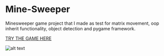 # Mine-Sweeper

Minesweeper game project that I made as test for matrix movement, oop inherit functionality, object detection and pygame framework. 

[TRY THE GAME HERE](https://replit.com/@testScriptCeo/Minesweeper#main.py)


![alt text](https://cdn.discordapp.com/attachments/983670671647313930/1030047505716621332/My_Video.gif)
